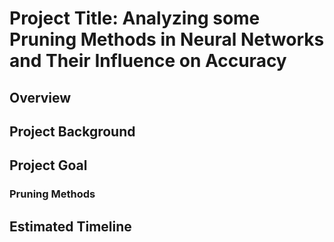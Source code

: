 # Project Title: Analyzing some Pruning Methods in Neural Networks and Their Influence on Accuracy
## Overview
## Project Background
## Project Goal
### Pruning Methods
## Estimated Timeline
